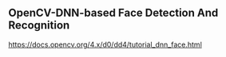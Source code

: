 ## OpenCV-DNN-based Face Detection And Recognition


https://docs.opencv.org/4.x/d0/dd4/tutorial_dnn_face.html
